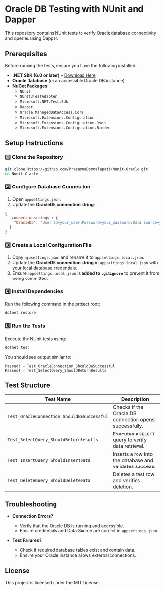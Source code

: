 # Oracle DB Testing with NUnit and Dapper

This repository contains NUnit tests to verify Oracle database connectivity and queries using Dapper.

## Prerequisites

Before running the tests, ensure you have the following installed:

- **.NET SDK (6.0 or later)** – [Download Here](https://dotnet.microsoft.com/en-us/download)
- **Oracle Database** (or an accessible Oracle DB instance)
- **NuGet Packages**:
  - `NUnit`
  - `NUnit3TestAdapter`
  - `Microsoft.NET.Test.Sdk`
  - `Dapper`
  - `Oracle.ManagedDataAccess.Core`
  - `Microsoft.Extensions.Configuration`
  - `Microsoft.Extensions.Configuration.Json`
  - `Microsoft.Extensions.Configuration.Binder`

## Setup Instructions

### 1️⃣ Clone the Repository
```sh
git clone https://github.com/PrasannaDommalapati/Nunit-Oracle.git
cd Nunit-Oracle
```

### 2️⃣ Configure Database Connection
1. Open `appsettings.json`.
2. Update the **OracleDB connection string**:

```json
{
  "ConnectionStrings": {
    "OracleDb": "User Id=your_user;Password=your_password;Data Source=your_oracle_db"
  }
}
```

### 3️⃣ Create a Local Configuration File
1. Copy `appsettings.json` and rename it to `appsettings.local.json`.
2. Update the **OracleDB connection string** in `appsettings.local.json` with your local database credentials.
3. Ensure `appsettings.local.json` is **added to `.gitignore`** to prevent it from being committed.

### 4️⃣ Install Dependencies
Run the following command in the project root:
```sh
dotnet restore
```

### 5️⃣ Run the Tests
Execute the NUnit tests using:
```sh
dotnet test
```

You should see output similar to:
```
Passed! - Test_OracleConnection_ShouldBeSuccessful
Passed! - Test_SelectQuery_ShouldReturnResults
```

## Test Structure

| Test Name | Description |
|-----------|-------------|
| `Test_OracleConnection_ShouldBeSuccessful` | Checks if the Oracle DB connection opens successfully. |
| `Test_SelectQuery_ShouldReturnResults` | Executes a `SELECT` query to verify data retrieval. |
| `Test_InsertQuery_ShouldInsertData` | Inserts a row into the database and validates success. |
| `Test_DeleteQuery_ShouldDeleteData` | Deletes a test row and verifies deletion. |

## Troubleshooting

- **Connection Errors?**
  - Verify that the Oracle DB is running and accessible.
  - Ensure credentials and Data Source are correct in `appsettings.json`.
  
- **Test Failures?**
  - Check if required database tables exist and contain data.
  - Ensure your Oracle instance allows external connections.
  
## License
This project is licensed under the MIT License.

